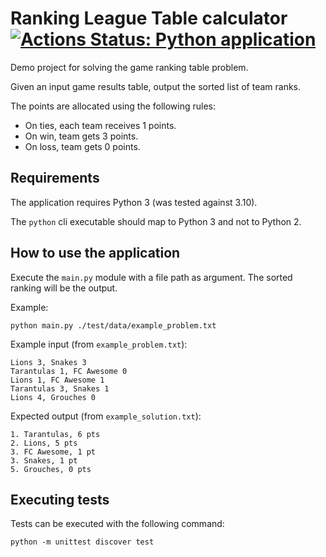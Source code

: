 # Ranking League Table calculator [![Actions Status: Python application](https://github.com/gerhardkeuck/game_ranking/workflows/Python%20application/badge.svg)](https://github.com/gerhardkeuck/game_ranking/actions?query=workflow%3A"Python+application")

Demo project for solving the game ranking table problem.

Given an input game results table, output the sorted list of team ranks.

The points are allocated using the following rules:
- On ties, each team receives 1 points.
- On win, team gets 3 points.
- On loss, team gets 0 points.

## Requirements
The application requires Python 3 (was tested against 3.10).

The `python` cli executable should map to Python 3 and not to Python 2.

## How to use the application


Execute the `main.py` module with a file path as argument. The sorted ranking
will be the output.

Example:
```
python main.py ./test/data/example_problem.txt
```

Example input (from `example_problem.txt`):
```
Lions 3, Snakes 3
Tarantulas 1, FC Awesome 0
Lions 1, FC Awesome 1
Tarantulas 3, Snakes 1
Lions 4, Grouches 0
```
Expected output (from `example_solution.txt`):
```
1. Tarantulas, 6 pts
2. Lions, 5 pts
3. FC Awesome, 1 pt
3. Snakes, 1 pt
5. Grouches, 0 pts
```

## Executing tests

Tests can be executed with the following command:
```
python -m unittest discover test
```

